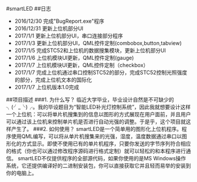 #smartLED
##日志
- 2016/12/30 完成"BugReport.exe"程序
- 2016/12/31 更新上位机部分UI
- 2017/1/1   更新上位机部分UI，串口连接部分程序
- 2017/1/3   更新上位机部分UI，QML控件定制(combobox,button,tabview)
- 2017/1/5   完成STC52和上位机的数据搜集模块，更新上位机部分UI
- 2017/1/6   上位机模块UI更新，QML控件定制(gauge)
- 2017/1/7   上位机模块UI更新，QML控件定制（checkbox）
- 2017/1/7   完成上位机通过串口控制STC52的部分，完成STC52控制光照强度的部分，完成上位机文本的国际化
- 2017/1/7   上位机版本1.0完成

##项目描述
###1. 为什么写？
    临近大学毕业，毕业设计自然是不可缺少的╮(╯_╰)╭。我的毕设题目为“智能LED补光灯控制系统”，因此我就想要设计这样一个上位机：可以将单片机搜集到的信息以图形的方式展现在用户面前，并且用户可以通过该上位机来控制单片机是否进行自动光强的调整。于是乎，这个项目就这样产生了。
###2. 如何使用？
    smartLED是一个简单用的图形化上位机程序。程序使用QML编写，可以将从单片机搜集来的光强，湿度，温度数据通过串口以图形化的方式显示。即使不使用已有的单片机程序，只要你发送的字节序列符合相应的格式（你也可以通过修改程序源码进行格式定制）就可以轻松的和本程序进行通信。
    smartLED不仅提供程序的全部源代码，如果你使用的是MS Windows操作系统，它还提供编译好的二进制安装包，你可以直接获取它并且轻而易举的安装到你的电脑上。